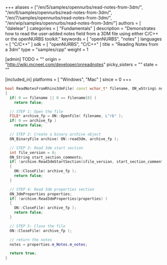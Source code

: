 +++
aliases = ["/en/5/samples/opennurbs/read-notes-from-3dm/", "/en/6/samples/opennurbs/read-notes-from-3dm/", "/en/7/samples/opennurbs/read-notes-from-3dm/", "/en/wip/samples/opennurbs/read-notes-from-3dm/"]
authors = [ "dalelear" ]
categories = [ "Fundamentals" ]
description = "Demonstrates how to read the user-added notes field from a 3DM file using either C/C++ or the openNURBS toolkit."
keywords = [ "openNURBS", "notes" ]
languages = [ "C/C++" ]
sdk = [ "openNURBS", "C/C++" ]
title = "Reading Notes from a 3dm"
type = "samples/cpp"
weight = 1

[admin]
TODO = ""
origin = "http://wiki.mcneel.com/developer/onreadnotes"
picky_sisters = ""
state = ""

[included_in]
platforms = [ "Windows", "Mac" ]
since = 0
+++

```cpp
bool ReadNotesFromRhino3dmFile( const wchar_t* filename, ON_wString& notes )
{
  if( 0 == filename || 0 == filename[0] )
    return false;

  // STEP 1: Open the file
  FILE* archive_fp = ON::OpenFile( filename, L"rb" );
  if( 0 == archive_fp )
    return false;

  // STEP 2: Create a binary archive object
  ON_BinaryFile archive( ON::read3dm, archive_fp );

  // STEP 3: Read 3dm start section
  int file_version = 0;
  ON_String start_section_comments;
  if( !archive.Read3dmStartSection(&file_version, start_section_comments) )
  {
    ON::CloseFile( archive_fp );
    return false;
  }

  // STEP 4: Read 3dm properties section
  ON_3dmProperties properties;
  if( !archive.Read3dmProperties(properties) )
  {
    ON::CloseFile( archive_fp );
    return false;
  }

  // STEP 5: Close the file
  ON::CloseFile( archive_fp );

  // return the notes
  notes = properties.m_Notes.m_notes;

  return true;
}
```

